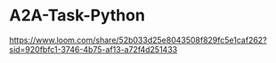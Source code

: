 # A2A-Task-Python

https://www.loom.com/share/52b033d25e8043508f829fc5e1caf262?sid=920fbfc1-3746-4b75-af13-a72f4d251433
